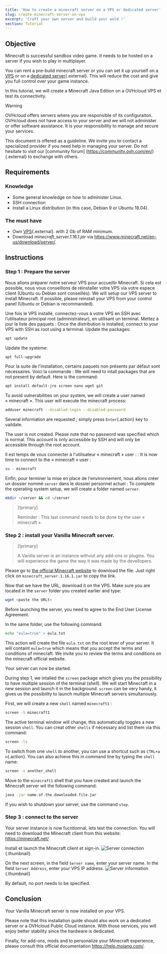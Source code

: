 ```yaml
---
title: 'How to create a minecraft server on a VPS or dedicated server'
slug: create-minecraft-server-on-vps
excerpt: 'Craft your own server and build your wold !'
section: Tutorial
---
```


## Objective

Minecraft is successful sandbox video game. It needs to be hosted on a server if you wish to play in multiplayer.

You can rent a pre-build minecraft server or you can set it up yourself on a [VPS]({ovh_www}/vps/) or on a [dedicated server]({ovh_www}/dedicated-servers/){.external}. This will reduce the cost and give you full control over your game instance.

In this tutorial, we will create a Minecraft Java Edition on a OVHcloud VPS et test its connectivity.

> [!warning]
> 
> 
OVHcloud offers servers where you are responsible of its configuraiton. OVHcloud does not have access to your server and we will not administer or offer software assistance. It is your responsibility to manage and secure your services.
>
> 
This document is offered as a guideline. We invite you to contact a specialized provider if you need help in managing your server. Do not hesitate to visit our [community forum] (https://community.ovh.com/en/) {.external} to exchange with others.
>

## Requirements

### Knowledge

- Some general knowledge on how to administer Linux.
- SSH connection
- Install a Linux distribution (in this case, Debian 9 or Ubuntu 18.04).

### The must have

- Own [VPS]({ovh_www}/vps/){.external}. with 2 Gb of RAM minimum.
- Download *minecraft_server.1.16.1.jar* via <https://www.minecraft.net/en-us/download/server/>.

## Instructions

### Step 1 : Prepare the server

Nous allons préparer notre serveur VPS pour accueillir Minecraft. Si cela est possible, nous vous conseillons de réinstaller votre VPS via votre espace client (Ubuntu ou Debian sont conseillés).
We will setup our VPS server to install Minecraft. If possible, please reinstall your VPS from your control panel (Ubuntu or Debian is recommanded).

Une fois le VPS installé, connectez-vous à votre VPS en SSH avec l’utilisateur principal root (administrateur), en utilisant un terminal. Mettez à jour la liste des paquets :
Once the distribution is installed, connect to your VPS with SSH as root using a terminal. Update the packages:

```sh
apt update
```

Update the systeme: 

```sh
apt full-upgrade
```

Pour la suite de l'installation, certains paquets non présents par défaut sont nécessaires. Voici la commande :
We will need to intall packages that are not present by default. Here is the command:  

```sh
apt install default-jre screen nano wget git
```

To avoid vulnerabilities on your system, we will create a user named « minecraft ». This user will execute the minecraft process:

```sh
adduser minecraft --disabled-login --disabled-password
```

Several information are requested ; simply press `Enter`{.action} key to vaildate.

The user is not created. Please note that no password was specified which is normal. This account is only accessible by SSH and will only be accessible through the root account.

Il est temps de vous connecter à l'utilisateur « minecraft » user : :
It is now time to connect to the « minecraft » user :

```sh
su - minecraft
```

Enfin, pour terminer la mise en place de l'environnement, nous allons créer un dossier nommé `server` dans le dossier personnel actuel :
To complete the operating system setup, we will create a folder named `server`.

```sh
mkdir ~/server && cd ~/server
```

> [!primary]
>
> Reminder : This last command needs to be done by the user « minecraft ».
> 
  

### Step 2 : install your Vanilla Minecraft server.

> [!primary]
> 
> A Vanilla server is an instance without any add-ons or plugins. You will experience the game the way it was made by the devellopers.
>
> 


Please go to [the official Minecraft website](https://minecraft.net/download/server) to download the file. Just right click on `minecraft_server.1.16.1.jar` to copy the link.

Now that we have the URL, download it on the VPS. Make sure you are located in the `server` folder you created earlier and type:

```sh
wget <paste the URLt>
```


Before launching the server, you need to agree to the End User License Agreement.

In the same folder, use the following command:

```sh
echo "eula=true" > eula.txt
```

This action will create the file `eula.txt` on the root lever of your server. It will containt `eula=true` which means that you accept the terms and conditions of minecraft. We invite you to review the terms and conditions on the minecraft official website.

Your server can now be started.


During step 1, we intalled the `screen` package which gives you the possibility to have multiple session of the terminal (*shell*). We will start Minecraft in a new session and launch it in the background. `screen` can be very handy, it gives us the possibiilty to launch multiple Minecraft servers simultanously.

First, we will create a new `shell` named `minecraft1` :

```sh
screen -S minecraft1
```

The active terminal window will change, this automatically toggles a new session `shell`. You can creat other `shells` if nécessary and list them via this command:

```sh
screen -ls
```

To switch from one `shell` to another, you can use a shortcut such as `CTRL+a n`{.action}. You can also achieve this in command line by typing the `shell` name:

```sh
screen -x another_shell
```

Move to the `minecraft1` shell that you have created and launch the Minecraft server wit the following command:

```sh
java -jar name.of.the.downloaded.file.jar
```

If you wish to shutdown your server, use the command `stop`.

### Step 3 : connect to the server

Your server instance is now fucntionnal, lets test the connection. You will need to download the Minecraft client from this website: <https://minecraft.net/>

Install et launch the Minecraft client et sign-in.
![Server connection](images/login_minecraft.png){.thumbnail}


On the next screen, in the field `Server name`, enter your server name. In the field `Server Address`, enter your VPS IP address.
![Server information](images/minecraft_server_login.png){.thumbnail}

By default, no port needs to be specified.

## Conclusion

Your Vanilla Minecraft server is now installed on your VPS. 

Please note that this installation guide should also work on a dedicated server or a OVHcloud Public Cloud instance. With those services, you will enjoy better stability since the hardware is dedicated.

Finally, for add-ons, mods and to personalize your Minecraft experience, please consult this official documentation <https://help.mojang.com/>. 

